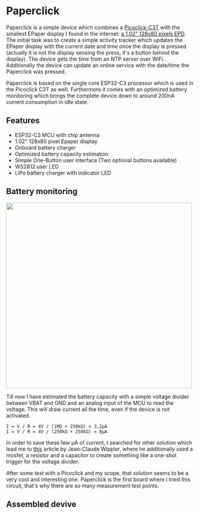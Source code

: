 # Paperclick

Paperclick is a simple device which combines a [Picoclick-C3T](https://github.com/makermoekoe/Picoclick-C3) with the smallest EPaper display I found in the internet: [a 1.02" 128x80 pixels EPD](https://www.waveshare.com/wiki/1.02inch_e-paper_Module). The initial task was to create a simple activity tracker which updates the EPaper display with the current date and time once the display is pressed (actually it is not the display sensing the press, it's a button behind the display). The device gets the time from an NTP server over WiFi. Additionally the device can update an online service with the date/time the Paperclick was pressed.

Paperclick is based on the single core ESP32-C3 processor which is used in the Picoclick C3T as well. Furthermore it comes with an optimized battery monitoring which brings the complete device down to around 200nA current consumption in idle state.

## Features

- ESP32-C3 MCU with chip antenna
- 1.02" 128x80 pixel Epaper display
- Onboard battery charger
- Optimized battery capacity estimation
- Simple One-Button user interface (Two optional buttons available)
- WS2812 user LED
- LiPo battery charger with indicator LED

## Battery monitoring

<img src="docs/paperclick_batterymonitoring" width="500px"></a>

Till now I have estimated the battery capacity with a simple voltage divider between VBAT and GND and an analog input of the MCU to read the voltage. This will draw current all the time, even if the device is not activated.

```
I = V / R = 4V / (1MΩ + 250kΩ) = 3,2µA
I = V / R = 4V / (250kΩ + 250kΩ) = 8µA
```

In order to save these few µA of current, I searched for other solution which lead me to [this](https://jeelabs.org/2013/05/18/zero-power-measurement-part-2/index.html#comments) article by Jean-Claude Wippler, where he additionally used a mosfet, a resistor and a capacitor to create something like a one-shot trigger for the voltage divider.

After some test with a Picoclick and my scope, that solution seems to be a very cool and interesting one. Paperclick is the first board where I tried this circuit, that's why there are so many measurement test points.


## Assembled devive
